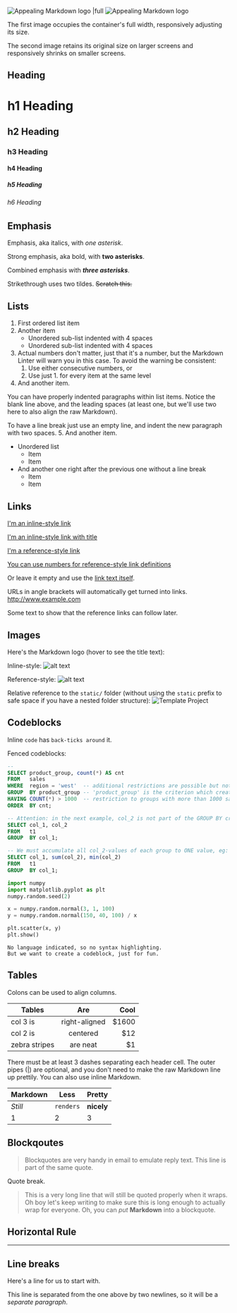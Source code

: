 ![Appealing Markdown logo |full](/images/_template.png)
![Appealing Markdown logo](/images/_template.png)

The first image occupies the container's full width, responsively adjusting its size.

The second image retains its original size on larger screens and responsively shrinks on smaller screens.

## Heading

# h1 Heading

## h2 Heading

### h3 Heading

#### h4 Heading

##### h5 Heading

###### h6 Heading

## Emphasis

Emphasis, aka italics, with *one asterisk*.

Strong emphasis, aka bold, with **two asterisks**.

Combined emphasis with ***three asterisks***.

Strikethrough uses two tildes. ~~Scratch this.~~

## Lists

1. First ordered list item
2. Another item
    - Unordered sub-list indented with 4 spaces
    - Unordered sub-list indented with 4 spaces
1. Actual numbers don't matter, just that it's a number, but the Markdown Linter will warn you in this case. To avoid the warning be consistent:
    1. Use either consecutive numbers, or
    2. Use just 1. for every item at the same level
4. And another item.

  You can have properly indented paragraphs within list items. Notice the blank line above, and the leading spaces (at least one, but we'll use two here to also align the raw Markdown).

  To have a line break just use an empty line, and indent the new paragraph with two spaces.
5. And another item.

- Unordered list
  - Item
  - Item
- And another one right after the previous one without a line break
  - Item
  - Item

## Links

[I'm an inline-style link](https://www.google.com)

[I'm an inline-style link with title](https://www.google.com "Google's Homepage")

[I'm a reference-style link][Arbitrary case-insensitive reference text]

[You can use numbers for reference-style link definitions][1]

Or leave it empty and use the [link text itself].

URLs in angle brackets will automatically get turned into links.
<http://www.example.com>

Some text to show that the reference links can follow later.

[arbitrary case-insensitive reference text]: https://www.mozilla.org
[1]: http://slashdot.org
[link text itself]: http://www.reddit.com

## Images

Here's the Markdown logo (hover to see the title text):

Inline-style:
![alt text](https://upload.wikimedia.org/wikipedia/commons/thumb/4/48/Markdown-mark.svg/80px-Markdown-mark.svg.png "Logo Title Text 1")

Reference-style:
![alt text][logo]

Relative reference to the `static/` folder (without using the `static` prefix to safe space if you have a nested folder structure):
![Template Project](/images/_template.png)

[logo]: https://upload.wikimedia.org/wikipedia/commons/thumb/4/48/Markdown-mark.svg/80px-Markdown-mark.svg.png "Logo Title Text 2"

## Codeblocks

Inline `code` has `back-ticks around` it.

Fenced codeblocks:

```sql
--
SELECT product_group, count(*) AS cnt
FROM   sales
WHERE  region = 'west'  -- additional restrictions are possible but not necessary
GROUP  BY product_group -- 'product_group' is the criterion which creates groups
HAVING COUNT(*) > 1000  -- restriction to groups with more than 1000 sales per group
ORDER  BY cnt;

-- Attention: in the next example, col_2 is not part of the GROUP BY criterion. Therefore it cannot be displayed.
SELECT col_1, col_2
FROM   t1
GROUP  BY col_1;

-- We must accumulate all col_2-values of each group to ONE value, eg:
SELECT col_1, sum(col_2), min(col_2)
FROM   t1
GROUP  BY col_1;
```

```python
import numpy
import matplotlib.pyplot as plt
numpy.random.seed(2)

x = numpy.random.normal(3, 1, 100)
y = numpy.random.normal(150, 40, 100) / x

plt.scatter(x, y)
plt.show()
```

```
No language indicated, so no syntax highlighting.
But we want to create a codeblock, just for fun.
```

## Tables

Colons can be used to align columns.

| Tables        | Are           | Cool  |
| ------------- |:-------------:| -----:|
| col 3 is      | right-aligned | $1600 |
| col 2 is      | centered      |   $12 |
| zebra stripes | are neat      |    $1 |

There must be at least 3 dashes separating each header cell.
The outer pipes (|) are optional, and you don't need to make the
raw Markdown line up prettily. You can also use inline Markdown.

Markdown | Less      | Pretty
---      | ---       | ---
*Still*  | `renders` | **nicely**
1        | 2         | 3

## Blockqoutes

> Blockquotes are very handy in email to emulate reply text.
> This line is part of the same quote.

Quote break.

> This is a very long line that will still be quoted properly when it wraps. Oh boy let's keep writing to make sure this is long enough to actually wrap for everyone. Oh, you can *put* **Markdown** into a blockquote.

## Horizontal Rule

---

## Line breaks

Here's a line for us to start with.

This line is separated from the one above by two newlines, so it will be a *separate paragraph*.
